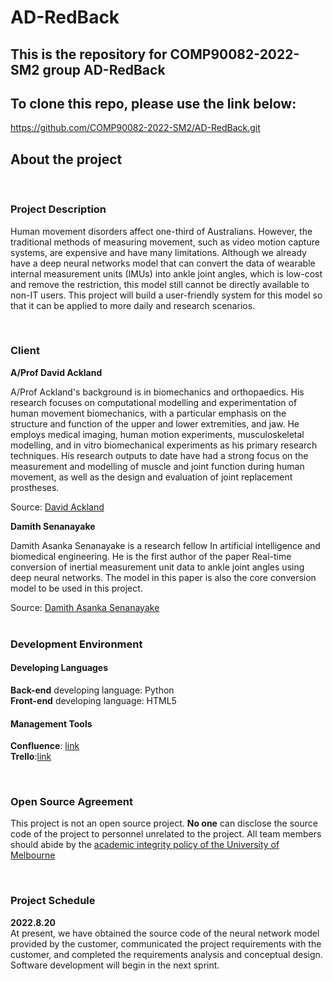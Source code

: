 # **AD-RedBack**
## This is the repository for COMP90082-2022-SM2 group AD-RedBack
## To clone this repo, please use the link below:
https://github.com/COMP90082-2022-SM2/AD-RedBack.git



## About the project
<br>

### **Project Description**
Human movement disorders affect one-third of Australians. However, the traditional methods of measuring movement, such as video motion capture systems, are expensive and have many limitations. Although we already have a deep neural networks model that can convert the data of wearable internal measurement units (IMUs) into ankle joint angles, which is low-cost and remove the restriction, this model still cannot be directly available to non-IT users. This project will build a user-friendly system for this model so that it can be applied to more daily and research scenarios.

<br>

### **Client**
**A/Prof David Ackland**

A/Prof Ackland's background is in biomechanics and orthopaedics. His research focuses on computational modelling and experimentation of human movement biomechanics, with a particular emphasis on the structure and function of the upper and lower extremities, and jaw. He employs medical imaging, human motion experiments, musculoskeletal modelling, and in vitro biomechanical experiments as his primary research techniques. His research outputs to date have had a strong focus on the measurement and modelling of muscle and joint function during human movement, as well as the design and evaluation of joint replacement prostheses.

Source: [David Ackland](https://findanexpert.unimelb.edu.au/profile/57084-david-ackland)<br>

**Damith Senanayake**

Damith Asanka Senanayake is a research fellow In artificial intelligence and biomedical engineering. He is the first author of the paper Real-time conversion of inertial measurement unit data to ankle joint angles using deep neural networks. The model in this paper is also the core conversion model to be used in this project.

Source: [Damith Asanka Senanayake](https://findanexpert.unimelb.edu.au/profile/850537-damith-asanka-senanayake)<br>
<br>

### **Development Environment**
#### Developing Languages
**Back-end** developing language: Python<br>
**Front-end** developing language: HTML5
#### Management Tools
**Confluence**: [link](https://confluence.cis.unimelb.edu.au:8443/display/COMP900822022SM2ADRedBack/COMP90082-2022-SM2-AD-RedBack+Home)<br>
**Trello**:[link](https://trello.com/invite/b/6T6SYPZp/5427bf694ab92738651b741df92883cb/kanban)

<br>

### **Open Source Agreement**
This project is not an open source project. **No one** can disclose the source code of the project to personnel unrelated to the project. All team members should abide by the [academic integrity policy of the University of Melbourne](https://academicintegrity.unimelb.edu.au/)

<br>

### **Project Schedule**
**2022.8.20**<br>
At present, we have obtained the source code of the neural network model provided by the customer, communicated the project requirements with the customer, and completed the requirements analysis and conceptual design. Software development will begin in the next sprint.
